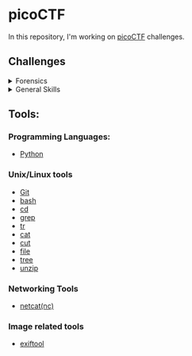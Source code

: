 # picoCTF

In this repository, I'm working on [picoCTF](https://picoctf.org/) challenges.
## Challenges 

<details>
<summary>Forensics</summary>

- [Enhance!](./forensics/enhance/)
- [information](./forensics/information/)
</details>

<details>
<summary>General Skills</summary>

- [convertme.py](./general-skills/convertme.py/)
- [Nice netcat...](./general-skills/convertme.py/)
- [Obedient Cat](./general-skills/obedient-cat/)
- [Python Wrangling](./general-skills/python-wrangling/)
- [Tab, Tab, Attack](./general-skills/tab-tab-attack/)
- [Wave a flag](./general-skills/wave-a-flag/)
- [What's a netcat?](./general-skills/whats-a-netcat/)

</details>

## Tools:

### Programming Languages:
- [Python](https://www.python.org/)
### Unix/Linux tools
- [Git](https://git-scm.com/)
- [bash](https://www.gnu.org/software/bash/)
- [cd](https://en.wikipedia.org/wiki/Cd_(command))
- [grep](https://en.wikipedia.org/wiki/Grep)
- [tr](https://en.wikipedia.org/wiki/Tr_(Unix))
- [cat](https://en.wikipedia.org/wiki/Cat_(Unix))
- [cut](https://en.wikipedia.org/wiki/Cut_(Unix))
- [file](https://en.wikipedia.org/wiki/File_(command))
- [tree](https://en.wikipedia.org/wiki/Tree_(command))
- [unzip](https://linux.die.net/man/1/unzip)

### Networking Tools
- [netcat(nc)](https://linux.die.net/man/1/nc)
### Image related tools
- [exiftool](https://exiftool.org/)

